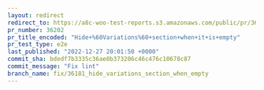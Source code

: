 ```yaml
---
layout: redirect
redirect_to: https://a8c-woo-test-reports.s3.amazonaws.com/public/pr/36202/e2e/index.html
pr_number: 36202
pr_title_encoded: "Hide+%60Variations%60+section+when+it+is+empty"
pr_test_type: e2e
last_published: "2022-12-27 20:01:50 +0000"
commit_sha: bdedf7b3335c36ae0b373206c46c476c10678c87
commit_message: "Fix lint"
branch_name: fix/36181_hide_variations_section_when_empty
---
```

